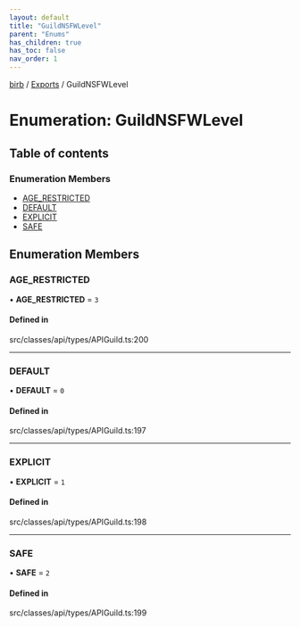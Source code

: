 ```yaml
---
layout: default
title: "GuildNSFWLevel"
parent: "Enums"
has_children: true
has_toc: false
nav_order: 1
---
```


[birb](README.md) / [Exports](modules.md) / GuildNSFWLevel

# Enumeration: GuildNSFWLevel

## Table of contents

### Enumeration Members

- [AGE\_RESTRICTED](GuildNSFWLevel.md#age_restricted)
- [DEFAULT](GuildNSFWLevel.md#default)
- [EXPLICIT](GuildNSFWLevel.md#explicit)
- [SAFE](GuildNSFWLevel.md#safe)

## Enumeration Members

### AGE\_RESTRICTED

• **AGE\_RESTRICTED** = ``3``

#### Defined in

src/classes/api/types/APIGuild.ts:200

___

### DEFAULT

• **DEFAULT** = ``0``

#### Defined in

src/classes/api/types/APIGuild.ts:197

___

### EXPLICIT

• **EXPLICIT** = ``1``

#### Defined in

src/classes/api/types/APIGuild.ts:198

___

### SAFE

• **SAFE** = ``2``

#### Defined in

src/classes/api/types/APIGuild.ts:199
